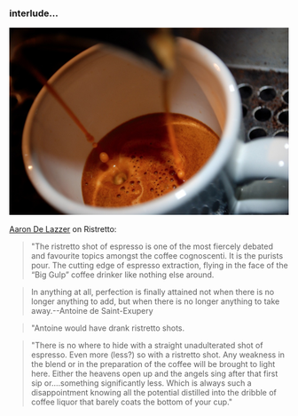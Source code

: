 
### interlude...

![Drawing a Doppio](assets/images/doppio.jpg)

[Aaron De Lazzer][a] on Ristretto:

> "The ristretto shot of espresso is one of the most fiercely debated and favourite topics amongst the coffee cognoscenti.  It is the purists pour.  The cutting edge of espresso extraction, flying in the face of the “Big Gulp” coffee drinker like nothing else around.  

> In anything at all, perfection is finally attained not when there is no longer anything to add, but when there is no longer anything to take away.--Antoine de Saint-Exupery

> "Antoine would have drank ristretto shots.  

> "There is no where to hide with a straight unadulterated shot of espresso.  Even more (less?) so with a ristretto shot.  Any weakness in the blend or in the preparation of the coffee will be brought to light here.  Either the heavens open up and the angels sing after that first sip or....something significantly less.  Which is always such a disappointment knowing all the potential distilled into the dribble of coffee liquor that barely coats the bottom of your cup."

[a]: http://www.coffeegeek.com/opinions/aarondelazzer/02-24-2002 "Coffeegeek Etiquette & The Ristretto Shot"